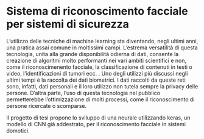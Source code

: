 # Sistema di riconoscimento facciale per sistemi di sicurezza

L’utilizzo delle tecniche di machine learning sta diventando, negli ultimi anni, una
pratica assai comune in moltissimi campi. L’estrema versatilità di questa
tecnologia, unita alla grande disponibilità odierna di dati, consente la creazione di
algoritmi molto performanti nei vari ambiti scientifici e non, come il
riconoscimenento facciale, la classificazione di contenuti in testi o video,
l’identificazioni di tumori ecc. .
Uno degli utilizzi più discussi negli ultimi tempi è la raccolta dei dati biometrici. I
dati raccolti da queste reti sono, infatti, dati personali e il loro utilizzo non tutela
sempre la privacy delle persone. D’altra parte, l’uso di questa tecnologia nel
pubblico permetterebbe l’ottimizzazione di molti processi, come il riconoscimento
di persone ricercate o scomparse.

Il progetto di tesi propone lo sviluppo di una neurale utilizzando keras, un modello di CNN già
addestrato, per il riconoscimento facciale in sistemi domotici. 
